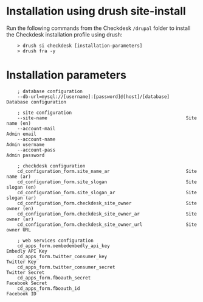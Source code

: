 # Installation using drush site-install
Run the following commands from the Checkdesk `/drupal` folder to install the Checkdesk installation profile using drush:

		> drush si checkdesk [installation-parameters]
		> drush fra -y

# Installation parameters

		; database configuration
		--db-url=mysql://[username]:[password]@[host]/[database]      Database configuration  

		; site configuration
		--site-name                                                   Site name (en)
		--account-mail                                                Admin email
		--account-name                                                Admin username
		--account-pass                                                Admin password

		; checkdesk configuration
		cd_configuration_form.site_name_ar                            Site name (ar)
		cd_configuration_form.site_slogan                             Site slogan (en)
		cd_configuration_form.site_slogan_ar                          Site slogan (ar)
		cd_configuration_form.checkdesk_site_owner                    Site owner (en)
		cd_configuration_form.checkdesk_site_owner_ar                 Site owner (ar)
		cd_configuration_form.checkdesk_site_owner_url                Site owner URL

		; web services configuration
		cd_apps_form.oembedembedly_api_key                            Embedly API Key
		cd_apps_form.twitter_consumer_key                             Twitter Key
		cd_apps_form.twitter_consumer_secret                          Twitter Secret
		cd_apps_form.fboauth_secret                                   Facebook Secret
		cd_apps_form.fboauth_id                                       Facebook ID
